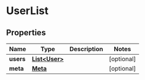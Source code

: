 
# UserList

## Properties
Name | Type | Description | Notes
------------ | ------------- | ------------- | -------------
**users** | [**List&lt;User&gt;**](User.md) |  |  [optional]
**meta** | [**Meta**](Meta.md) |  |  [optional]



